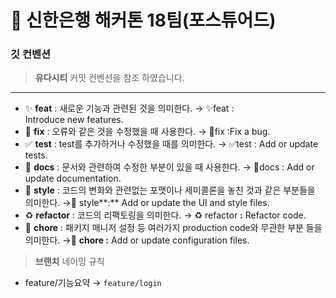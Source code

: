 # 🏦 신한은행 해커톤 18팀(포스튜어드)

### 깃 컨벤션
> **유다시티** 커밋 컨벤션을 참조 하였습니다.
>

---

- ✨ **feat** : 새로운 기능과 관련된 것을 의미한다.  → ✨feat : Introduce new features.
- 🐛 **fix** : 오류와 같은 것을 수정했을 때 사용한다. → 🐛fix :Fix a bug.
- ✅ **test** : test를 추가하거나 수정했을 때를 의미한다. → ✅test : Add or update tests.
- 📝 **docs** : 문서와 관련하여 수정한 부분이 있을 때 사용한다. → 📝docs : Add or update documentation.
- 🎨 **style** : 코드의 변화와 관련없는 포맷이나 세미콜론을 놓친 것과 같은 부분들을 의미한다. →💄 style**:**  Add or update the UI and style files.
- ♻️ **refactor** : 코드의 리팩토링을 의미한다. → ♻️ refactor **:** Refactor code.
- 🔧 **chore** : 패키지 매니저 설정 등 여러가지 production code와 무관한 부분 들을 의미한다. →🔧 **chore :** Add or update configuration files.

> **브랜치** 네이밍 규칙
>
- feature/기능요약 → `feature/login`
